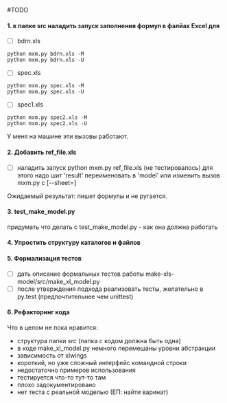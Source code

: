 #TODO

#### 1. в папке src наладить запуск заполнения формул в фалйах Excel для

- [ ] bdrn.xls

```
python mxm.py bdrn.xls -M
python mxm.py bdrn.xls -U
```

- [ ] spec.xls

```
python mxm.py spec.xls -M
python mxm.py spec.xls -U
```

- [ ] spec1.xls

```
python mxm.py spec2.xls -M
python mxm.py spec2.xls -U
```

У меня на машине эти вызовы работают. 

#### 2. Добавить ref_file.xls 

- [ ]  наладить запуск python mxm.py ref_file.xls (не тестировалось)
    для этого надо шит 'result' переименовать в 'model' или изменить вызов mxm.py с [--sheet=<sheet>]

Ожидаемый результат: пишет формулы и не ругается.


#### 3. test_make_model.py 

придумать что делать с test_make_model.py - как она должна работать

#### 4. Упростить структуру каталогов и файлов

#### 5. Формализация тестов 
- [ ] дать описание формальных тестов  работы make-xls-model/src/make_xl_model.py
- [ ] после утверждения подхода реализовать тесты, желательно в py.test (предпочтительнее чем unittest)

#### 6. Рефакторинг кода 

Что в целом не пока нравится:
- структура папки src (папка с кодом должна быть одна)
- в коде make_xl_model.py немного перемешаны уровни абстракции
- зависимость от xlwings
- короткий, но уже сложный интерфейс командной строки
- недостаточно примеров использования
- тестируется что-то тут-то там 
- плохо задокументировано
- нет теста с реальной моделью (ЕП: найти варинат)
